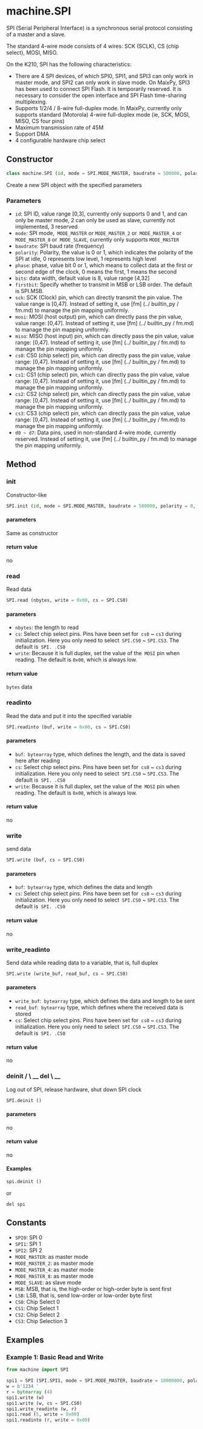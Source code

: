 machine.SPI
==========

SPI (Serial Peripheral Interface) is a synchronous serial protocol consisting of a master and a slave.

The standard 4-wire mode consists of 4 wires: SCK (SCLK), CS (chip select), MOSI, MISO.

On the K210, SPI has the following characteristics:

* There are 4 SPI devices, of which SPI0, SPI1, and SPI3 can only work in master mode, and SPI2 can only work in slave mode. On MaixPy, SPI3 has been used to connect SPI Flash. It is temporarily reserved. It is necessary to consider the open interface and SPI Flash time-sharing multiplexing.
* Supports 1/2/4 / 8-wire full-duplex mode. In MaixPy, currently only supports standard (Motorola) 4-wire full-duplex mode (ie, SCK, MOSI, MISO, CS four pins)
* Maximum transmission rate of 45M
* Support DMA
* 4 configurable hardware chip select



## Constructor

```python
class machine.SPI (id, mode = SPI.MODE_MASTER, baudrate = 500000, polarity = 0, phase = 0, bits = 8, firstbit = SPI.MSB, sck, mosi, miso, cs0, cs1, cs2, cs3)
```

Create a new SPI object with the specified parameters

### Parameters

* `id`: SPI ID, value range [0,3], currently only supports 0 and 1, and can only be master mode, 2 can only be used as slave, currently not implemented, 3 reserved
* `mode`: SPI mode,` MODE_MASTER` or `MODE_MASTER_2` or` MODE_MASTER_4` or `MODE_MASTER_8` or` MODE_SLAVE`, currently only supports `MODE_MASTER`
* `baudrate`: SPI baud rate (frequency)
* `polarity`: Polarity, the value is 0 or 1, which indicates the polarity of the SPI at idle, 0 represents low level, 1 represents high level
* `phase`: phase, value bit 0 or 1, which means to collect data at the first or second edge of the clock, 0 means the first, 1 means the second
* `bits`: data width, default value is 8, value range [4,32]
* `firstbit`: Specify whether to transmit in MSB or LSB order. The default is SPI.MSB.
* `sck`: SCK (Clock) pin, which can directly transmit the pin value. The value range is [0,47]. Instead of setting it, use [fm] (../ builtin_py / fm.md) to manage the pin mapping uniformly.
* `mosi`: MOSI (host output) pin, which can directly pass the pin value, value range: [0,47]. Instead of setting it, use [fm] (../ builtin_py / fm.md) to manage the pin mapping uniformly.
* `miso`: MISO (host input) pin, which can directly pass the pin value, value range: [0,47]. Instead of setting it, use [fm] (../ builtin_py / fm.md) to manage the pin mapping uniformly.
* `cs0`: CS0 (chip select) pin, which can directly pass the pin value, value range: [0,47]. Instead of setting it, use [fm] (../ builtin_py / fm.md) to manage the pin mapping uniformly.
* `cs1`: CS1 (chip select) pin, which can directly pass the pin value, value range: [0,47]. Instead of setting it, use [fm] (../ builtin_py / fm.md) to manage the pin mapping uniformly.
* `cs2`: CS2 (chip select) pin, which can directly pass the pin value, value range: [0,47]. Instead of setting it, use [fm] (../ builtin_py / fm.md) to manage the pin mapping uniformly.
* `cs3`: CS3 (chip select) pin, which can directly pass the pin value, value range: [0,47]. Instead of setting it, use [fm] (../ builtin_py / fm.md) to manage the pin mapping uniformly.
* `d0 ~ d7`: Data pins, used in non-standard 4-wire mode, currently reserved. Instead of setting it, use [fm] (../ builtin_py / fm.md) to manage the pin mapping uniformly.

## Method

### init

Constructor-like

```python
SPI.init (id, mode = SPI.MODE_MASTER, baudrate = 500000, polarity = 0, phase = 0, bits = 8, firstbit = SPI.MSB, sck, mosi, miso, cs0)
```

#### parameters

Same as constructor


#### return value

no


### read

Read data

```python
SPI.read (nbytes, write = 0x00, cs = SPI.CS0)
```

#### parameters

* `nbytes`: the length to read
* `cs`: Select chip select pins. Pins have been set for` cs0` ~ `cs3` during initialization. Here you only need to select` SPI.CS0` ~ `SPI.CS3`. The default is` SPI. .CS0`
* `write`: Because it is full duplex, set the value of the` MOSI` pin when reading. The default is `0x00`, which is always low.


#### return value

`bytes` data


### readinto

Read the data and put it into the specified variable

```python
SPI.readinto (buf, write = 0x00, cs = SPI.CS0)
```

#### parameters


* `buf`:` bytearray` type, which defines the length, and the data is saved here after reading
* `cs`: Select chip select pins. Pins have been set for` cs0` ~ `cs3` during initialization. Here you only need to select` SPI.CS0` ~ `SPI.CS3`. The default is` SPI. .CS0`
* `write`: Because it is full duplex, set the value of the` MOSI` pin when reading. The default is `0x00`, which is always low.


#### return value

no

### write

send data

```python
SPI.write (buf, cs = SPI.CS0)
```

#### parameters

* `buf`:` bytearray` type, which defines the data and length
* `cs`: Select chip select pins. Pins have been set for` cs0` ~ `cs3` during initialization. Here you only need to select` SPI.CS0` ~ `SPI.CS3`. The default is` SPI. .CS0`

#### return value

no

### write_readinto

Send data while reading data to a variable, that is, full duplex

```python
SPI.write (write_buf, read_buf, cs = SPI.CS0)
```

#### parameters

* `write_buf`:` bytearray` type, which defines the data and length to be sent
* `read_buf`:` bytearray` type, which defines where the received data is stored
* `cs`: Select chip select pins. Pins have been set for` cs0` ~ `cs3` during initialization. Here you only need to select` SPI.CS0` ~ `SPI.CS3`. The default is` SPI. .CS0`

#### return value

no

### deinit / \ __ del \ __

Log out of SPI, release hardware, shut down SPI clock

```python
SPI.deinit ()
```

#### parameters

no

#### return value

no

#### Examples

```python
spi.deinit ()
```
or
```
del spi
```

## Constants

* `SPI0`: SPI 0
* `SPI1`: SPI 1
* `SPI2`: SPI 2
* `MODE_MASTER`: as master mode
* `MODE_MASTER_2`: as master mode
* `MODE_MASTER_4`: as master mode
* `MODE_MASTER_8`: as master mode
* `MODE_SLAVE`: as slave mode
* `MSB`: MSB, that is, the high-order or high-order byte is sent first
* `LSB`: LSB, that is, send low-order or low-order byte first
* `CS0`: Chip Select 0
* `CS1`: Chip Select 1
* `CS2`: Chip Select 2
* `CS3`: Chip Selection 3


## Examples

### Example 1: Basic Read and Write

```python
from machine import SPI

spi1 = SPI (SPI.SPI1, mode = SPI.MODE_MASTER, baudrate = 10000000, polarity = 0, phase = 0, bits = 8, firstbit = SPI.MSB, sck = 28, mosi = 29, miso = 30, cs0 = 27)
w = b'1234 '
r = bytearray (4)
spi1.write (w)
spi1.write (w, cs = SPI.CS0)
spi1.write_readinto (w, r)
spi1.read (5, write = 0x00)
spi1.readinto (r, write = 0x00)
```
